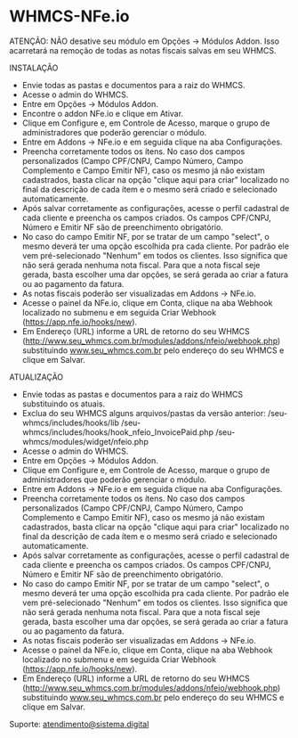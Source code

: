 # WHMCS-NFe.io

ATENÇÃO: NÃO desative seu módulo em Opções -> Módulos Addon. Isso acarretará na remoção de todas as notas fiscais salvas em seu WHMCS.

INSTALAÇÃO
- Envie todas as pastas e documentos para a raiz do WHMCS.
- Acesse o admin do WHMCS.
- Entre em Opções -> Módulos Addon.
- Encontre o addon NFe.io e clique em Ativar.
- Clique em Configure e, em Controle de Acesso, marque o grupo de administradores que poderão gerenciar o módulo.
- Entre em Addons -> NFe.io e em seguida clique na aba Configurações.
- Preencha corretamente todos os ítens. No caso dos campos personalizados (Campo CPF/CNPJ, Campo Número, Campo Complemento e Campo Emitir NF), caso os mesmo já não existam cadastrados, basta clicar na opção "clique aqui para criar" localizado no final da descrição de cada ítem e o mesmo será criado e selecionado automaticamente.
- Após salvar corretamente as configurações, acesse o perfil cadastral de cada cliente e preencha os campos criados. Os campos CPF/CNPJ, Número e Emitir NF são de preenchimento obrigatório.
- No caso do campo Emitir NF, por se tratar de um campo "select", o mesmo deverá ter uma opção escolhida pra cada cliente. Por padrão ele vem pré-selecionado "Nenhum" em todos os clientes. Isso significa que não será gerada nenhuma nota fiscal. Para que a nota fiscal seje gerada, basta escolher uma dar opções, se será gerada ao criar a fatura ou ao pagamento da fatura.
- As notas fiscais poderão ser visualizadas em Addons -> NFe.io.
- Acesse o painel da NFe.io, clique em Conta, clique na aba Webhook localizado no submenu e em seguida Criar Webhook (https://app.nfe.io/hooks/new).
- Em Endereço (URL) informe a URL de retorno do seu WHMCS (http://www.seu_whmcs.com.br/modules/addons/nfeio/webhook.php) substituindo www.seu_whmcs.com.br pelo endereço do seu WHMCS e clique em Salvar.

ATUALIZAÇÃO
- Envie todas as pastas e documentos para a raiz do WHMCS substituindo os atuais.
- Exclua do seu WHMCS alguns arquivos/pastas da versão anterior:
  /seu-whmcs/includes/hooks/lib
  /seu-whmcs/includes/hooks/hook_nfeio_InvoicePaid.php
  /seu-whmcs/modules/widget/nfeio.php
- Acesse o admin do WHMCS.
- Entre em Opções -> Módulos Addon.
- Clique em Configure e, em Controle de Acesso, marque o grupo de administradores que poderão gerenciar o módulo.
- Entre em Addons -> NFe.io e em seguida clique na aba Configurações.
- Preencha corretamente todos os ítens. No caso dos campos personalizados (Campo CPF/CNPJ, Campo Número, Campo Complemento e Campo Emitir NF), caso os mesmo já não existam cadastrados, basta clicar na opção "clique aqui para criar" localizado no final da descrição de cada ítem e o mesmo será criado e selecionado automaticamente.
- Após salvar corretamente as configurações, acesse o perfil cadastral de cada cliente e preencha os campos criados. Os campos CPF/CNPJ, Número e Emitir NF são de preenchimento obrigatório.
- No caso do campo Emitir NF, por se tratar de um campo "select", o mesmo deverá ter uma opção escolhida pra cada cliente. Por padrão ele vem pré-selecionado "Nenhum" em todos os clientes. Isso significa que não será gerada nenhuma nota fiscal. Para que a nota fiscal seje gerada, basta escolher uma dar opções, se será gerada ao criar a fatura ou ao pagamento da fatura.
- As notas fiscais poderão ser visualizadas em Addons -> NFe.io.
- Acesse o painel da NFe.io, clique em Conta, clique na aba Webhook localizado no submenu e em seguida Criar Webhook (https://app.nfe.io/hooks/new).
- Em Endereço (URL) informe a URL de retorno do seu WHMCS (http://www.seu_whmcs.com.br/modules/addons/nfeio/webhook.php) substituindo www.seu_whmcs.com.br pelo endereço do seu WHMCS e clique em Salvar.

Suporte: atendimento@sistema.digital
